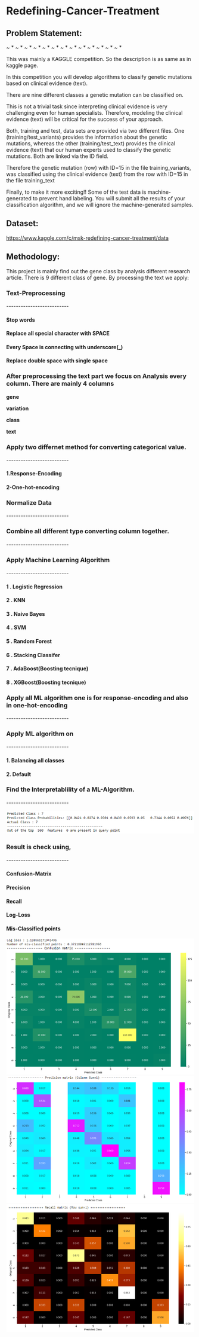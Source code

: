 # Redefining-Cancer-Treatment


## Problem Statement:
~ * ~ * ~ * ~ * ~ * ~ * ~ * ~ * ~ * ~ * ~ * ~ * ~ *

This was mainly a KAGGLE competition. So the description is as same as in kaggle page.

In this competition you will develop algorithms to classify genetic mutations based on clinical evidence (text).

There are nine different classes a genetic mutation can be classified on.

This is not a trivial task since interpreting clinical evidence is very challenging even for human specialists. Therefore, modeling the clinical evidence (text) will be critical for the success of your approach.

Both, training and test, data sets are provided via two different files. One (training/test_variants) provides the information about the genetic mutations, whereas the other (training/test_text) provides the clinical evidence (text) that our human experts used to classify the genetic mutations. Both are linked via the ID field.

Therefore the genetic mutation (row) with ID=15 in the file training_variants, was classified using the clinical evidence (text) from the row with ID=15 in the file training_text

Finally, to make it more exciting!! Some of the test data is machine-generated to prevent hand labeling. You will submit all the results of your classification algorithm, and we will ignore the machine-generated samples. 





## Dataset:

https://www.kaggle.com/c/msk-redefining-cancer-treatment/data




## Methodology:

This project is mainly find out the gene class by analysis different research article. There is 9 different class of gene. By processing the text we apply:



### Text-Preprocessing
_-_-_-_-_-_-_-_-_-_-_-_-_-_-_-_-_-_-_-_-_-_-_-_-_-_-

#### Stop words
    
#### Replace all special character with SPACE

#### Every Space is connecting with underscore(_)

#### Replace double space with single space





    
### After preprocessing the text part we focus on Analysis every column. There are mainly 4 columns 
   **gene**
   
   **variation**
   
   **class**
   
   **text**



### Apply two differnet method for converting categorical value.
_-_-_-_-_-_-_-_-_-_-_-_-_-_-_-_-_-_-_-_-_-_-_-_-_-_-


#### 1.Response-Encoding

#### 2-One-hot-encoding





### Normalize Data
_-_-_-_-_-_-_-_-_-_-_-_-_-_-_-_-_-_-_-_-_-_-_-_-_-_-


### Combine all different type converting column together.
_-_-_-_-_-_-_-_-_-_-_-_-_-_-_-_-_-_-_-_-_-_-_-_-_-_-


### Apply Machine Learning Algorithm
_-_-_-_-_-_-_-_-_-_-_-_-_-_-_-_-_-_-_-_-_-_-_-_-_-_-

#### 1 . Logistic Regression

#### 2 . KNN

#### 3 . Naive Bayes

#### 4 . SVM

#### 5 . Random Forest

#### 6 . Stacking Classifer

#### 7 . AdaBoost(Boosting tecnique)

#### 8 . XGBoost(Boosting tecnique)




### Apply all ML algorithm one is for response-encoding and also in one-hot-encoding
_-_-_-_-_-_-_-_-_-_-_-_-_-_-_-_-_-_-_-_-_-_-_-_-_-_-



### Apply ML algorithm on
_-_-_-_-_-_-_-_-_-_-_-_-_-_-_-_-_-_-_-_-_-_-_-_-_-_-

#### 1. Balancing all classes

#### 2. Default





### Find the Interpretablility of a ML-Algorithm.
_-_-_-_-_-_-_-_-_-_-_-_-_-_-_-_-_-_-_-_-_-_-_-_-_-_-


![](https://github.com/LIMON100/Redefining-Cancer-Treatment/blob/master/images/intr.PNG?raw=true)


### Result is check using,
_-_-_-_-_-_-_-_-_-_-_-_-_-_-_-_-_-_-_-_-_-_-_-_-_-_-

#### Confusion-Matrix 

#### Precision

#### Recall

#### Log-Loss

#### Mis-Classified points



![](https://github.com/LIMON100/Redefining-Cancer-Treatment/blob/master/images/conmat.PNG?raw=true)
![](https://github.com/LIMON100/Redefining-Cancer-Treatment/blob/master/images/pm.PNG?raw=true)
![](https://github.com/LIMON100/Redefining-Cancer-Treatment/blob/master/images/rm.PNG?raw=true)

